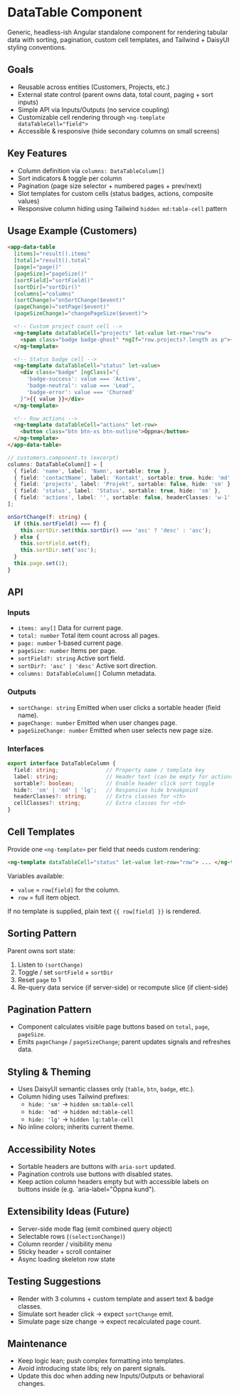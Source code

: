 # DataTable Component

Generic, headless-ish Angular standalone component for rendering tabular data with sorting, pagination, custom cell templates, and Tailwind + DaisyUI styling conventions.

## Goals

- Reusable across entities (Customers, Projects, etc.)
- External state control (parent owns data, total count, paging + sort inputs)
- Simple API via Inputs/Outputs (no service coupling)
- Customizable cell rendering through `<ng-template dataTableCell="field">`
- Accessible & responsive (hide secondary columns on small screens)

## Key Features

- Column definition via `columns: DataTableColumn[]`
- Sort indicators & toggle per column
- Pagination (page size selector + numbered pages + prev/next)
- Slot templates for custom cells (status badges, actions, composite values)
- Responsive column hiding using Tailwind `hidden md:table-cell` pattern

## Usage Example (Customers)

```html
<app-data-table
  [items]="result().items"
  [total]="result().total"
  [page]="page()"
  [pageSize]="pageSize()"
  [sortField]="sortField()"
  [sortDir]="sortDir()"
  [columns]="columns"
  (sortChange)="onSortChange($event)"
  (pageChange)="setPage($event)"
  (pageSizeChange)="changePageSize($event)">

  <!-- Custom project count cell -->
  <ng-template dataTableCell="projects" let-value let-row="row">
    <span class="badge badge-ghost" *ngIf="row.projects?.length as p">{{ p }}</span>
  </ng-template>

  <!-- Status badge cell -->
  <ng-template dataTableCell="status" let-value>
    <div class="badge" [ngClass]="{
      'badge-success': value === 'Active',
      'badge-neutral': value === 'Lead',
      'badge-error': value === 'Churned'
    }">{{ value }}</div>
  </ng-template>

  <!-- Row actions -->
  <ng-template dataTableCell="actions" let-row>
    <button class="btn btn-xs btn-outline">Öppna</button>
  </ng-template>
</app-data-table>
```

```ts
// customers.component.ts (excerpt)
columns: DataTableColumn[] = [
  { field: 'name', label: 'Namn', sortable: true },
  { field: 'contactName', label: 'Kontakt', sortable: true, hide: 'md' },
  { field: 'projects', label: 'Projekt', sortable: false, hide: 'sm' },
  { field: 'status', label: 'Status', sortable: true, hide: 'sm' },
  { field: 'actions', label: '', sortable: false, headerClasses: 'w-1' }
];

onSortChange(f: string) {
  if (this.sortField() === f) {
    this.sortDir.set(this.sortDir() === 'asc' ? 'desc' : 'asc');
  } else {
    this.sortField.set(f);
    this.sortDir.set('asc');
  }
  this.page.set(1);
}
```

## API

### Inputs

- `items: any[]` Data for current page.
- `total: number` Total item count across all pages.
- `page: number` 1-based current page.
- `pageSize: number` Items per page.
- `sortField?: string` Active sort field.
- `sortDir?: 'asc' | 'desc'` Active sort direction.
- `columns: DataTableColumn[]` Column metadata.

### Outputs

- `sortChange: string` Emitted when user clicks a sortable header (field name).
- `pageChange: number` Emitted when user changes page.
- `pageSizeChange: number` Emitted when user selects new page size.

### Interfaces

```ts
export interface DataTableColumn {
  field: string;               // Property name / template key
  label: string;               // Header text (can be empty for actions)
  sortable?: boolean;          // Enable header click sort toggle
  hide?: 'sm' | 'md' | 'lg';   // Responsive hide breakpoint
  headerClasses?: string;      // Extra classes for <th>
  cellClasses?: string;        // Extra classes for <td>
}
```

## Cell Templates

Provide one `<ng-template>` per field that needs custom rendering:

```html
<ng-template dataTableCell="status" let-value let-row="row"> ... </ng-template>
```

Variables available:

- `value` = `row[field]` for the column.
- `row` = full item object.

If no template is supplied, plain text `{{ row[field] }}` is rendered.

## Sorting Pattern

Parent owns sort state:

1. Listen to `(sortChange)`
2. Toggle / set `sortField` + `sortDir`
3. Reset `page` to 1
4. Re-query data service (if server-side) or recompute slice (if client-side)

## Pagination Pattern

- Component calculates visible page buttons based on `total`, `page`, `pageSize`.
- Emits `pageChange` / `pageSizeChange`; parent updates signals and refreshes data.

## Styling & Theming

- Uses DaisyUI semantic classes only (`table`, `btn`, `badge`, etc.).
- Column hiding uses Tailwind prefixes:
  - `hide: 'sm'` -> `hidden sm:table-cell`
  - `hide: 'md'` -> `hidden md:table-cell`
  - `hide: 'lg'` -> `hidden lg:table-cell`
- No inline colors; inherits current theme.

## Accessibility Notes

- Sortable headers are buttons with `aria-sort` updated.
- Pagination controls use buttons with disabled states.
- Keep action column headers empty but with accessible labels on buttons inside (e.g. `aria-label="Öppna kund").

## Extensibility Ideas (Future)

- Server-side mode flag (emit combined query object)
- Selectable rows (`(selectionChange)`)
- Column reorder / visibility menu
- Sticky header + scroll container
- Async loading skeleton row state

## Testing Suggestions

- Render with 3 columns + custom template and assert text & badge classes.
- Simulate sort header click -> expect `sortChange` emit.
- Simulate page size change -> expect recalculated page count.

## Maintenance

- Keep logic lean; push complex formatting into templates.
- Avoid introducing state libs; rely on parent signals.
- Update this doc when adding new Inputs/Outputs or behavioral changes.
